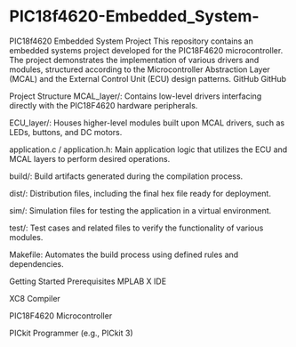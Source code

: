 # PIC18f4620-Embedded_System-
PIC18f4620 Embedded System Project
This repository contains an embedded systems project developed for the PIC18F4620 microcontroller. The project demonstrates the implementation of various drivers and modules, structured according to the Microcontroller Abstraction Layer (MCAL) and the External Control Unit (ECU) design patterns.
GitHub
GitHub

Project Structure
MCAL_layer/: Contains low-level drivers interfacing directly with the PIC18F4620 hardware peripherals.

ECU_layer/: Houses higher-level modules built upon MCAL drivers, such as LEDs, buttons, and DC motors.

application.c / application.h: Main application logic that utilizes the ECU and MCAL layers to perform desired operations.

build/: Build artifacts generated during the compilation process.

dist/: Distribution files, including the final hex file ready for deployment.

sim/: Simulation files for testing the application in a virtual environment.

test/: Test cases and related files to verify the functionality of various modules.

Makefile: Automates the build process using defined rules and dependencies.

Getting Started
Prerequisites
MPLAB X IDE

XC8 Compiler

PIC18F4620 Microcontroller

PICkit Programmer (e.g., PICkit 3)